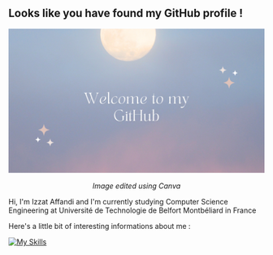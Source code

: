 <h2>Looks like you have found my GitHub profile !</h2>

<img src="banner.png" width="1600" alt="banner image">
<p style="text-align:center"><i>Image edited using Canva</i></p>

<p>Hi, I'm Izzat Affandi and I'm currently studying Computer Science Engineering at Université de Technologie de Belfort Montbéliard in France</p>
<p>Here's a little bit of interesting informations about me : </p>

[![My Skills](https://skillicons.dev/icons?i=js,html,css,wasm)](https://skillicons.dev)

